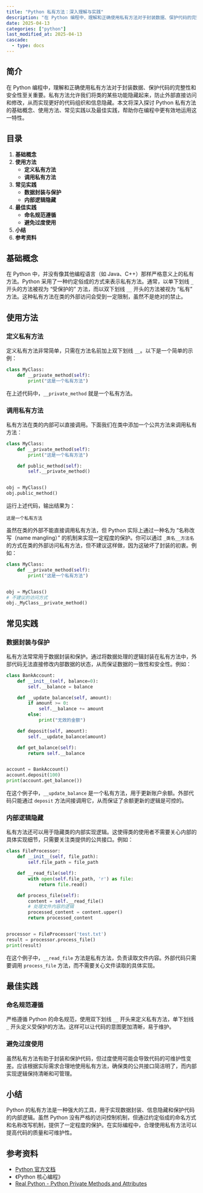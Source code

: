```yaml
---
title: "Python 私有方法：深入理解与实践"
description: "在 Python 编程中，理解和正确使用私有方法对于封装数据、保护代码的完整性和安全性至关重要。私有方法允许我们将类的某些功能隐藏起来，防止外部直接访问和修改，从而实现更好的代码组织和信息隐藏。本文将深入探讨 Python 私有方法的基础概念、使用方法、常见实践以及最佳实践，帮助你在编程中更有效地运用这一特性。"
date: 2025-04-13
categories: ["python"]
last_modified_at: 2025-04-13
cascade:
  - type: docs
---
```



## 简介
在 Python 编程中，理解和正确使用私有方法对于封装数据、保护代码的完整性和安全性至关重要。私有方法允许我们将类的某些功能隐藏起来，防止外部直接访问和修改，从而实现更好的代码组织和信息隐藏。本文将深入探讨 Python 私有方法的基础概念、使用方法、常见实践以及最佳实践，帮助你在编程中更有效地运用这一特性。

<!-- more -->
## 目录
1. **基础概念**
2. **使用方法**
    - **定义私有方法**
    - **调用私有方法**
3. **常见实践**
    - **数据封装与保护**
    - **内部逻辑隐藏**
4. **最佳实践**
    - **命名规范遵循**
    - **避免过度使用**
5. **小结**
6. **参考资料**

## 基础概念
在 Python 中，并没有像其他编程语言（如 Java、C++）那样严格意义上的私有方法。Python 采用了一种约定俗成的方式来表示私有方法。通常，以单下划线 `_` 开头的方法被视为 “受保护的” 方法，而以双下划线 `__` 开头的方法被视为 “私有” 方法。这种私有方法在类的外部访问会受到一定限制，虽然不是绝对的禁止。

## 使用方法
### 定义私有方法
定义私有方法非常简单，只需在方法名前加上双下划线 `__`。以下是一个简单的示例：

```python
class MyClass:
    def __private_method(self):
        print("这是一个私有方法")


```

在上述代码中，`__private_method` 就是一个私有方法。

### 调用私有方法
私有方法在类的内部可以直接调用。下面我们在类中添加一个公共方法来调用私有方法：

```python
class MyClass:
    def __private_method(self):
        print("这是一个私有方法")

    def public_method(self):
        self.__private_method()


obj = MyClass()
obj.public_method()
```

运行上述代码，输出结果为：
```
这是一个私有方法
```

虽然在类的外部不能直接调用私有方法，但 Python 实际上通过一种名为 “名称改写（name mangling）” 的机制来实现一定程度的保护。你可以通过 `_类名__方法名` 的方式在类的外部访问私有方法，但不建议这样做，因为这破坏了封装的初衷。例如：

```python
class MyClass:
    def __private_method(self):
        print("这是一个私有方法")


obj = MyClass()
# 不建议的访问方式
obj._MyClass__private_method()
```

## 常见实践
### 数据封装与保护
私有方法常常用于数据封装和保护。通过将数据处理的逻辑封装在私有方法中，外部代码无法直接修改内部数据的状态，从而保证数据的一致性和安全性。例如：

```python
class BankAccount:
    def __init__(self, balance=0):
        self.__balance = balance

    def __update_balance(self, amount):
        if amount >= 0:
            self.__balance += amount
        else:
            print("无效的金额")

    def deposit(self, amount):
        self.__update_balance(amount)

    def get_balance(self):
        return self.__balance


account = BankAccount()
account.deposit(100)
print(account.get_balance())
```

在这个例子中，`__update_balance` 是一个私有方法，用于更新账户余额。外部代码只能通过 `deposit` 方法间接调用它，从而保证了余额更新的逻辑是可控的。

### 内部逻辑隐藏
私有方法还可以用于隐藏类的内部实现逻辑。这使得类的使用者不需要关心内部的具体实现细节，只需要关注类提供的公共接口。例如：

```python
class FileProcessor:
    def __init__(self, file_path):
        self.file_path = file_path

    def __read_file(self):
        with open(self.file_path, 'r') as file:
            return file.read()

    def process_file(self):
        content = self.__read_file()
        # 处理文件内容的逻辑
        processed_content = content.upper()
        return processed_content


processor = FileProcessor('test.txt')
result = processor.process_file()
print(result)
```

在这个例子中，`__read_file` 方法是私有方法，负责读取文件内容。外部代码只需要调用 `process_file` 方法，而不需要关心文件读取的具体实现。

## 最佳实践
### 命名规范遵循
严格遵循 Python 的命名规范，使用双下划线 `__` 开头来定义私有方法，单下划线 `_` 开头定义受保护的方法。这样可以让代码的意图更加清晰，易于维护。

### 避免过度使用
虽然私有方法有助于封装和保护代码，但过度使用可能会导致代码的可维护性变差。应该根据实际需求合理地使用私有方法，确保类的公共接口简洁明了，而内部实现逻辑保持清晰和可管理。

## 小结
Python 的私有方法是一种强大的工具，用于实现数据封装、信息隐藏和保护代码的内部逻辑。虽然 Python 没有严格的访问控制机制，但通过约定俗成的命名方式和名称改写机制，提供了一定程度的保护。在实际编程中，合理使用私有方法可以提高代码的质量和可维护性。

## 参考资料
- [Python 官方文档](https://docs.python.org/3/)
- 《Python 核心编程》
- [Real Python - Python Private Methods and Attributes](https://realpython.com/python-private-methods/)